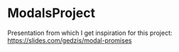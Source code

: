 # ModalsProject

Presentation from which I get inspiration for this project: https://slides.com/gedzis/modal-promises
